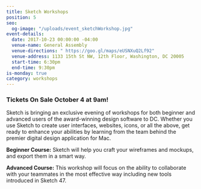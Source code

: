 ```yaml
---
title: Sketch Workshops
position: 5
seo:
  og-image: "/uploads/event_sketchWorkshop.jpg"
event-details:
  date: 2017-10-23 00:00:00 -04:00
  venue-name: General Assembly
  venue-directions: " https://goo.gl/maps/eUSNXuQ2Lf92"
  venue-address: 1133 15th St NW, 12th Floor, Washington, DC 20005
  start-time: 6:30pm
  end-time: 9:30pm
is-monday: true
category: workshops
---
```


### Tickets On Sale October 4 at 9am!

Sketch is bringing an exclusive evening of workshops for both beginner and advanced users of the award-winning design software to DC. Whether you use Sketch to create user interfaces, websites, icons, or all the above, get ready to enhance your abilities by learning from the team behind the premier digital design application for Mac.
 
**Beginner Course:** Sketch will help you craft your wireframes and mockups, and export them in a smart way.
 
**Advanced Course:** This workshop will focus on the ability to collaborate with your teammates in the most effective way including new tools introduced in Sketch 47.